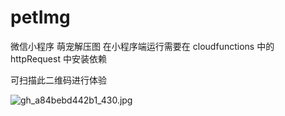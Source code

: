 # petImg
 微信小程序 萌宠解压图
在小程序端运行需要在 cloudfunctions 中的 httpRequest 中安装依赖

可扫描此二维码进行体验
 
![gh_a84bebd442b1_430.jpg](https://ae03.alicdn.com/kf/H3b5a74c32b244027be85157920ff18924.png)
